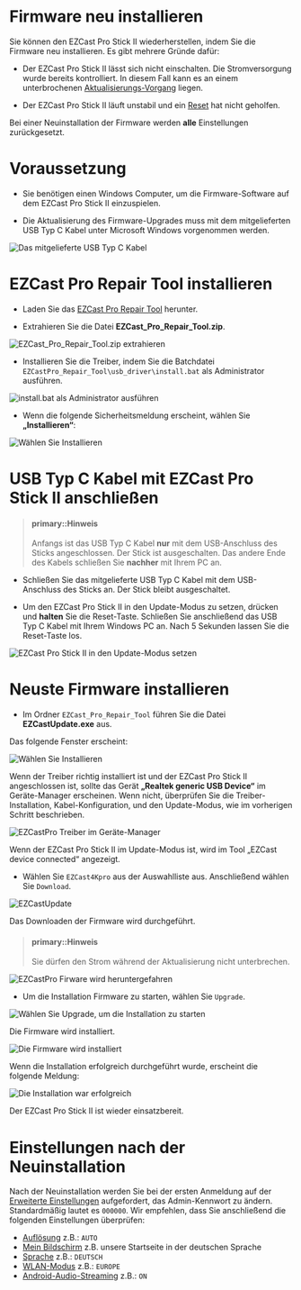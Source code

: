 # Firmware neu installieren

Sie können den EZCast Pro Stick II wiederherstellen, indem Sie die Firmware neu installieren. Es gibt mehrere Gründe dafür:

* Der EZCast Pro Stick II lässt sich nicht einschalten. Die Stromversorgung wurde bereits kontrolliert. In diesem Fall kann es an einem unterbrochenen [Aktualisierungs-Vorgang](firmware-upgrade.md) liegen.

* Der EZCast Pro Stick II läuft unstabil und ein [Reset](reset.md) hat nicht geholfen.

Bei einer Neuinstallation der Firmware werden **alle** Einstellungen zurückgesetzt.

# Voraussetzung

* Sie benötigen einen Windows Computer, um die Firmware-Software auf dem EZCast Pro Stick II einzuspielen.

* Die Aktualisierung des Firmware-Upgrades muss mit dem mitgelieferten USB Typ C Kabel unter Microsoft Windows vorgenommen werden.

![Das mitgelieferte USB Typ C Kabel](/images/USB-TypeC-Cable.jpg)

# EZCast Pro Repair Tool installieren

* Laden Sie das [EZCast Pro Repair Tool](ftp://ftp.stueber.de/pub/doc/de/ezcastpro/EZCast_Pro_Repair_Tool.zip) herunter.

* Extrahieren Sie die Datei **EZCast_Pro_Repair_Tool.zip**.

![EZCast_Pro_Repair_Tool.zip extrahieren](/images/EZCastPro_Repair_Tool_Extract.jpg) 

* Installieren Sie die Treiber, indem Sie die Batchdatei `EZCastPro_Repair_Tool\usb_driver\install.bat` als Administrator ausführen.

![install.bat als Administrator ausführen](/images/EZCastPro_Upgrade_Tool_Run.As.Administrator.jpg)

* Wenn die folgende Sicherheitsmeldung erscheint, wählen Sie **„Installieren“**:

![Wählen Sie Installieren](/images/EZCastPro_Upgrade_Tool_Driver.Install.jpg)


# USB Typ C Kabel mit EZCast Pro Stick II anschließen

> #### primary::Hinweis
>
> Anfangs ist das USB Typ C Kabel **nur** mit dem USB-Anschluss des Sticks angeschlossen. Der Stick ist ausgeschalten. Das andere Ende des Kabels schließen Sie **nachher** mit Ihrem PC an.

* Schließen Sie das mitgelieferte USB Typ C Kabel mit dem USB-Anschluss des Sticks an. Der Stick bleibt ausgeschaltet.

* Um den EZCast Pro Stick II in den Update-Modus zu setzen, drücken und **halten** Sie die Reset-Taste. Schließen Sie anschließend das USB Typ C Kabel mit Ihrem Windows PC an. Nach 5 Sekunden lassen Sie die Reset-Taste los.

![EZCast Pro Stick II in den Update-Modus setzen](/images/ProII-Press-Reset-Button.jpg)


# Neuste Firmware installieren

* Im Ordner `EZCast_Pro_Repair_Tool` führen Sie die Datei **EZCastUpdate.exe** aus.

Das folgende Fenster erscheint:

![Wählen Sie Installieren](/images/EZCastUpdate.Connect.Device.jpg)

Wenn der Treiber richtig installiert ist und der EZCast Pro Stick II angeschlossen ist, sollte das Gerät **„Realtek generic USB Device“** im Geräte-Manager erscheinen. Wenn nicht, überprüfen Sie die Treiber-Installation, Kabel-Konfiguration, und den Update-Modus, wie im vorherigen Schritt beschrieben.

![EZCastPro Treiber im Geräte-Manager](/images/EZCastPro_Driver.jpg)

Wenn der EZCast Pro Stick II im Update-Modus ist, wird im Tool „EZCast device connected“ angezeigt.

* Wählen Sie `EZCast4Kpro` aus der Auswahlliste aus. Anschließend wählen Sie `Download`.

![EZCastUpdate](/images/EZCastUpdate.DeviceConnected.jpg)

Das Downloaden der Firmware wird durchgeführt.

> #### primary::Hinweis
>
> Sie dürfen den Strom während der Aktualisierung nicht unterbrechen.

![EZCastPro Firware wird heruntergefahren](/images/EZCastUpdate.Firmware.Downloading.jpg)

* Um die Installation Firmware zu starten, wählen Sie `Upgrade`.

![Wählen Sie Upgrade, um die Installation zu starten](/images/EZCastUpdate.Upgrade.jpg)

Die Firmware wird installiert.

![Die Firmware wird installiert](/images/EZCastUpdate.Firmware.Updating.jpg)

Wenn die Installation erfolgreich durchgeführt wurde, erscheint die folgende Meldung:

![Die Installation war erfolgreich](/images/EZCastUpdate_Upgrade.Success.jpg)

Der EZCast Pro Stick II ist wieder einsatzbereit.

# Einstellungen nach der Neuinstallation

Nach der Neuinstallation werden Sie bei der ersten Anmeldung auf der [Erweiterte Einstellungen](adv.settings.md) aufgefordert, das Admin-Kennwort zu ändern. Standardmäßig lautet es `000000`. Wir empfehlen, dass Sie anschließend die folgenden Einstellungen überprüfen:

* [Auflösung](adv.settings.md#Auflösung) z.B.: `AUTO`
* [Mein Bildschirm](adv.settings.md#Mein-Bildschirm) z.B. unsere Startseite in der deutschen Sprache
* [Sprache](adv.settings.md#Sprache) z.B.: `DEUTSCH`
* [WLAN-Modus](adv.settings.md#Wifi-Channel) z.B.: `EUROPE`
* [Android-Audio-Streaming](adv.settings.md#Android-Audio-Streaming) z.B.: `ON`



